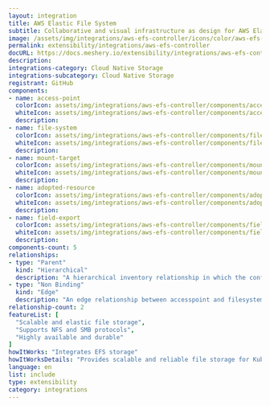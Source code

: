 ```yaml
---
layout: integration
title: AWS Elastic File System
subtitle: Collaborative and visual infrastructure as design for AWS Elastic File System
image: /assets/img/integrations/aws-efs-controller/icons/color/aws-efs-controller-color.svg
permalink: extensibility/integrations/aws-efs-controller
docURL: https://docs.meshery.io/extensibility/integrations/aws-efs-controller
description: 
integrations-category: Cloud Native Storage
integrations-subcategory: Cloud Native Storage
registrant: GitHub
components: 
- name: access-point
  colorIcon: assets/img/integrations/aws-efs-controller/components/access-point/icons/color/access-point-color.svg
  whiteIcon: assets/img/integrations/aws-efs-controller/components/access-point/icons/white/access-point-white.svg
  description: 
- name: file-system
  colorIcon: assets/img/integrations/aws-efs-controller/components/file-system/icons/color/file-system-color.svg
  whiteIcon: assets/img/integrations/aws-efs-controller/components/file-system/icons/white/file-system-white.svg
  description: 
- name: mount-target
  colorIcon: assets/img/integrations/aws-efs-controller/components/mount-target/icons/color/mount-target-color.svg
  whiteIcon: assets/img/integrations/aws-efs-controller/components/mount-target/icons/white/mount-target-white.svg
  description: 
- name: adopted-resource
  colorIcon: assets/img/integrations/aws-efs-controller/components/adopted-resource/icons/color/adopted-resource-color.svg
  whiteIcon: assets/img/integrations/aws-efs-controller/components/adopted-resource/icons/white/adopted-resource-white.svg
  description: 
- name: field-export
  colorIcon: assets/img/integrations/aws-efs-controller/components/field-export/icons/color/field-export-color.svg
  whiteIcon: assets/img/integrations/aws-efs-controller/components/field-export/icons/white/field-export-white.svg
  description: 
components-count: 5
relationships: 
- type: "Parent"
  kind: "Hierarchical"
  description: "A hierarchical inventory relationship in which the configuration of (parent component) is patched with the configuration of (child component). "
- type: "Non Binding"
  kind: "Edge"
  description: "An edge relationship between accesspoint and filesystem"
relationship-count: 2
featureList: [
  "Scalable and elastic file storage",
  "Supports NFS and SMB protocols",
  "Highly available and durable"
]
howItWorks: "Integrates EFS storage"
howItWorksDetails: "Provides scalable and reliable file storage for Kubernetes applications"
language: en
list: include
type: extensibility
category: integrations
---
```

